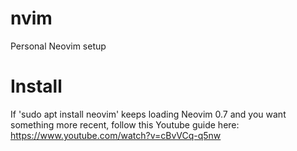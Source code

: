 # nvim
Personal Neovim setup

# Install
If 'sudo apt install neovim' keeps loading Neovim 0.7 and you want something
more recent, follow this Youtube guide here: https://www.youtube.com/watch?v=cBvVCq-q5nw

